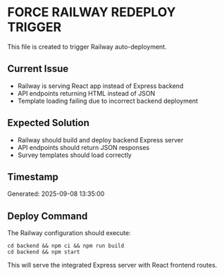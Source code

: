 # FORCE RAILWAY REDEPLOY TRIGGER

This file is created to trigger Railway auto-deployment.

## Current Issue
- Railway is serving React app instead of Express backend
- API endpoints returning HTML instead of JSON
- Template loading failing due to incorrect backend deployment

## Expected Solution  
- Railway should build and deploy backend Express server
- API endpoints should return JSON responses
- Survey templates should load correctly

## Timestamp
Generated: 2025-09-08 13:35:00

## Deploy Command
The Railway configuration should execute:
```
cd backend && npm ci && npm run build
cd backend && npm start
```

This will serve the integrated Express server with React frontend routes.